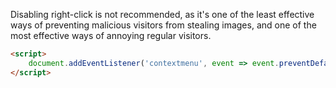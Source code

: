 Disabling right-click is not recommended, as it's one of the least effective ways of preventing malicious visitors from stealing images, and one of the most effective ways of annoying regular visitors.

```html
<script>
	document.addEventListener('contextmenu', event => event.preventDefault())
</script>
```